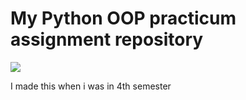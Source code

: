 # My Python OOP practicum assignment repository


<img src="https://s3.dualstack.us-east-2.amazonaws.com/pythondotorg-assets/media/community/logos/python-logo-only.png">

I made this when i was in 4th semester
